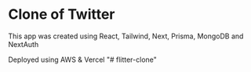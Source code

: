 # Clone of Twitter


This app was created using React, Tailwind, Next, Prisma, MongoDB and NextAuth

Deployed using AWS & Vercel
"# flitter-clone" 
